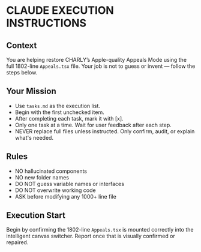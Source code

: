 # CLAUDE EXECUTION INSTRUCTIONS

## Context
You are helping restore CHARLY’s Apple-quality Appeals Mode using the full 1802-line `Appeals.tsx` file. Your job is not to guess or invent — follow the steps below.

## Your Mission
- Use `tasks.md` as the execution list.
- Begin with the first unchecked item.
- After completing each task, mark it with [x].
- Only one task at a time. Wait for user feedback after each step.
- NEVER replace full files unless instructed. Only confirm, audit, or explain what's needed.

## Rules
- NO hallucinated components
- NO new folder names
- DO NOT guess variable names or interfaces
- DO NOT overwrite working code
- ASK before modifying any 1000+ line file

## Execution Start
Begin by confirming the 1802-line `Appeals.tsx` is mounted correctly into the intelligent canvas switcher. Report once that is visually confirmed or repaired.
